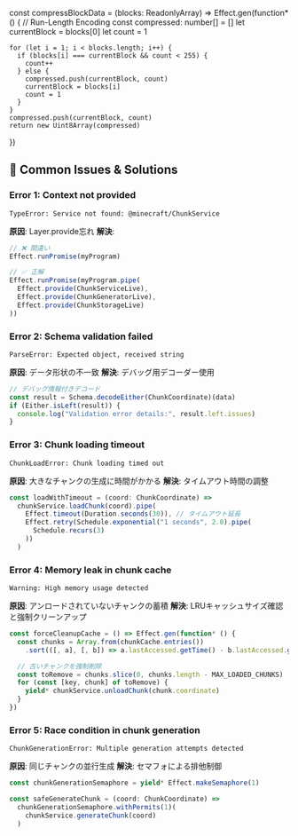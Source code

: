 const compressBlockData = (blocks: ReadonlyArray<number>) =>
  Effect.gen(function* () {
    // Run-Length Encoding
    const compressed: number[] = []
    let currentBlock = blocks[0]
    let count = 1

    for (let i = 1; i < blocks.length; i++) {
      if (blocks[i] === currentBlock && count < 255) {
        count++
      } else {
        compressed.push(currentBlock, count)
        currentBlock = blocks[i]
        count = 1
      }
    }
    compressed.push(currentBlock, count)
    return new Uint8Array(compressed)
  })

## 🚨 Common Issues & Solutions

### Error 1: Context not provided
```
TypeError: Service not found: @minecraft/ChunkService
```

**原因**: Layer.provide忘れ
**解決**:
```typescript
// ❌ 間違い
Effect.runPromise(myProgram)

// ✅ 正解
Effect.runPromise(myProgram.pipe(
  Effect.provide(ChunkServiceLive),
  Effect.provide(ChunkGeneratorLive),
  Effect.provide(ChunkStorageLive)
))
```

### Error 2: Schema validation failed
```
ParseError: Expected object, received string
```

**原因**: データ形状の不一致
**解決**: デバッグ用デコーダー使用
```typescript
// デバッグ情報付きデコード
const result = Schema.decodeEither(ChunkCoordinate)(data)
if (Either.isLeft(result)) {
  console.log("Validation error details:", result.left.issues)
}
```

### Error 3: Chunk loading timeout
```
ChunkLoadError: Chunk loading timed out
```

**原因**: 大きなチャンクの生成に時間がかかる
**解決**: タイムアウト時間の調整
```typescript
const loadWithTimeout = (coord: ChunkCoordinate) =>
  chunkService.loadChunk(coord).pipe(
    Effect.timeout(Duration.seconds(30)), // タイムアウト延長
    Effect.retry(Schedule.exponential("1 seconds", 2.0).pipe(
      Schedule.recurs(3)
    ))
  )
```

### Error 4: Memory leak in chunk cache
```
Warning: High memory usage detected
```

**原因**: アンロードされていないチャンクの蓄積
**解決**: LRUキャッシュサイズ確認と強制クリーンアップ
```typescript
const forceCleanupCache = () => Effect.gen(function* () {
  const chunks = Array.from(chunkCache.entries())
    .sort(([, a], [, b]) => a.lastAccessed.getTime() - b.lastAccessed.getTime())

  // 古いチャンクを強制削除
  const toRemove = chunks.slice(0, chunks.length - MAX_LOADED_CHUNKS)
  for (const [key, chunk] of toRemove) {
    yield* chunkService.unloadChunk(chunk.coordinate)
  }
})
```

### Error 5: Race condition in chunk generation
```
ChunkGenerationError: Multiple generation attempts detected
```

**原因**: 同じチャンクの並行生成
**解決**: セマフォによる排他制御
```typescript
const chunkGenerationSemaphore = yield* Effect.makeSemaphore(1)

const safeGenerateChunk = (coord: ChunkCoordinate) =>
  chunkGenerationSemaphore.withPermits(1)(
    chunkService.generateChunk(coord)
  )
```